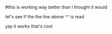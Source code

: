 #this is working way better than i thought it would

let's see if the the line above ^^ is read

yay it works that's cool

